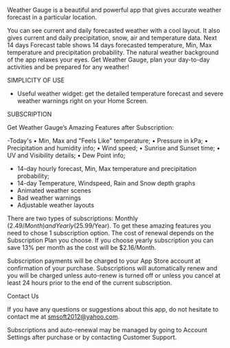 Weather Gauge is a beautiful and powerful app that gives accurate weather forecast in a particular location. 


You can see current and daily forecasted weather with a cool layout. It also gives current and daily precipitation, snow, air and temperature data. Next 14 days Forecast table shows 14 days forecasted temperature, Min, Max temperature and precipitation probability. The natural weather background of the app relaxes your eyes. Get Weather Gauge, plan your day-to-day activities and be prepared for any weather!


SIMPLICITY OF USE

- Useful weather widget: get the detailed temperature forecast and severe weather warnings right on your Home Screen.

SUBSCRIPTION

Get Weather Gauge’s Amazing Features after Subscription: 

-Today's 
•	Min, Max and "Feels Like" temperature;
•	Pressure in kPa;
•	Precipitation and humidity info;
•	Wind speed;
•	Sunrise and Sunset time;
•	UV and Visibility details;
•	Dew Point info;
- 14-day hourly forecast, Min, Max temperature and precipitation probability;
- 14-day Temperature, Windspeed, Rain and Snow depth graphs
- Animated weather scenes 
- Bad weather warnings
- Adjustable weather layouts 

There are two types of subscriptions: Monthly ($2.49/Month) and Yearly ($25.99/Year). To get these amazing features you need to chose 1 subscription option.  The cost of renewal depends on the Subscription Plan you choose. If you choose yearly subscription you can save 13% per month as the cost will be $2.16/Month. 

Subscription payments will be charged to your App Store account at confirmation of your purchase. Subscriptions will automatically renew and you will be charged unless auto-renew is turned off or unless you cancel at least 24 hours prior to the end of the current subscription.

Contact Us

If you have any questions or suggestions about this app, do not hesitate to contact me at smsoft2012@yahoo.com.

Subscriptions and auto-renewal may be managed by going to Account Settings after purchase or by contacting Customer Support.

